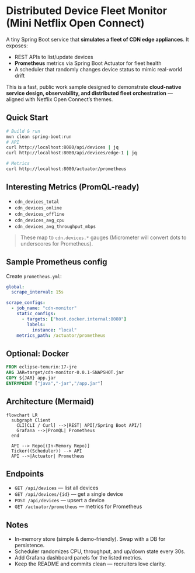 # Distributed Device Fleet Monitor (Mini Netflix Open Connect)

A tiny Spring Boot service that **simulates a fleet of CDN edge appliances**. It exposes:
- REST APIs to list/update devices
- **Prometheus** metrics via Spring Boot Actuator for fleet health
- A scheduler that randomly changes device status to mimic real-world drift

This is a fast, public work sample designed to demonstrate **cloud-native service design, observability, and distributed fleet orchestration** — aligned with Netflix Open Connect’s themes.

## Quick Start
```bash
# Build & run
mvn clean spring-boot:run
# API
curl http://localhost:8080/api/devices | jq
curl http://localhost:8080/api/devices/edge-1 | jq

# Metrics
curl http://localhost:8080/actuator/prometheus
```

## Interesting Metrics (PromQL-ready)
- `cdn_devices_total`
- `cdn_devices_online`
- `cdn_devices_offline`
- `cdn_devices_avg_cpu`
- `cdn_devices_avg_throughput_mbps`

> These map to `cdn.devices.*` gauges (Micrometer will convert dots to underscores for Prometheus).

## Sample Prometheus config
Create `prometheus.yml`:
```yaml
global:
  scrape_interval: 15s

scrape_configs:
  - job_name: "cdn-monitor"
    static_configs:
      - targets: ["host.docker.internal:8080"]
        labels:
          instance: "local"
    metrics_path: /actuator/prometheus
```

## Optional: Docker
```Dockerfile
FROM eclipse-temurin:17-jre
ARG JAR=target/cdn-monitor-0.0.1-SNAPSHOT.jar
COPY ${JAR} app.jar
ENTRYPOINT ["java","-jar","/app.jar"]
```

## Architecture (Mermaid)
```mermaid
flowchart LR
  subgraph Client
    CLI[CLI / Curl] -->|REST| API[/Spring Boot API/]
    Grafana -->|PromQL| Prometheus
  end

  API --> Repo[(In-Memory Repo)]
  Ticker((Scheduler)) --> API
  API -->|Actuator| Prometheus
```

## Endpoints
- `GET /api/devices` — list all devices
- `GET /api/devices/{id}` — get a single device
- `POST /api/devices` — upsert a device
- `GET /actuator/prometheus` — metrics for Prometheus

## Notes
- In-memory store (simple & demo-friendly). Swap with a DB for persistence.
- Scheduler randomizes CPU, throughput, and up/down state every 30s.
- Add Grafana dashboard panels for the listed metrics.
- Keep the README and commits clean — recruiters love clarity.
```

